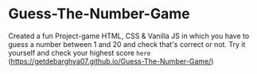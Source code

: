 # Guess-The-Number-Game
 Created a fun Project-game HTML, CSS & Vanilla JS in which you have to guess a number between 1 and 20 and check that's correct or not. Try it yourself and check your highest score `here` (https://getdebarghya07.github.io/Guess-The-Number-Game/)
